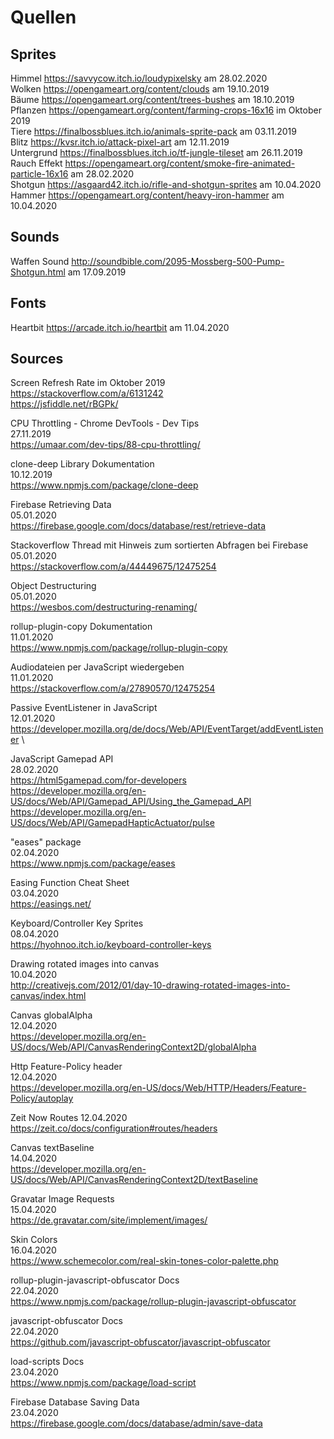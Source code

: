 # Quellen

## Sprites

Himmel https://savvycow.itch.io/loudypixelsky am 28.02.2020 \
Wolken https://opengameart.org/content/clouds am 19.10.2019 \
Bäume https://opengameart.org/content/trees-bushes am 18.10.2019 \
Pflanzen https://opengameart.org/content/farming-crops-16x16 im Oktober 2019 \
Tiere https://finalbossblues.itch.io/animals-sprite-pack am 03.11.2019 \
Blitz https://kvsr.itch.io/attack-pixel-art am 12.11.2019 \
Untergrund https://finalbossblues.itch.io/tf-jungle-tileset am 26.11.2019 \
Rauch Effekt https://opengameart.org/content/smoke-fire-animated-particle-16x16 am 28.02.2020 \
Shotgun https://asgaard42.itch.io/rifle-and-shotgun-sprites am 10.04.2020 \
Hammer https://opengameart.org/content/heavy-iron-hammer am 10.04.2020

## Sounds

Waffen Sound http://soundbible.com/2095-Mossberg-500-Pump-Shotgun.html am 17.09.2019

## Fonts

Heartbit https://arcade.itch.io/heartbit am 11.04.2020

## Sources

Screen Refresh Rate im Oktober 2019 \
https://stackoverflow.com/a/6131242 \
https://jsfiddle.net/rBGPk/

CPU Throttling - Chrome DevTools - Dev Tips \
27.11.2019 \
https://umaar.com/dev-tips/88-cpu-throttling/

clone-deep Library Dokumentation\
10.12.2019 \
https://www.npmjs.com/package/clone-deep

Firebase Retrieving Data \
05.01.2020 \
https://firebase.google.com/docs/database/rest/retrieve-data

Stackoverflow Thread mit Hinweis zum sortierten Abfragen bei Firebase \
05.01.2020 \
https://stackoverflow.com/a/44449675/12475254

Object Destructuring \
05.01.2020 \
https://wesbos.com/destructuring-renaming/

rollup-plugin-copy Dokumentation \
11.01.2020 \
https://www.npmjs.com/package/rollup-plugin-copy

Audiodateien per JavaScript wiedergeben \
11.01.2020 \
https://stackoverflow.com/a/27890570/12475254

Passive EventListener in JavaScript \
12.01.2020 \
https://developer.mozilla.org/de/docs/Web/API/EventTarget/addEventListener  \

JavaScript Gamepad API \
28.02.2020 \
https://html5gamepad.com/for-developers \
https://developer.mozilla.org/en-US/docs/Web/API/Gamepad_API/Using_the_Gamepad_API \
https://developer.mozilla.org/en-US/docs/Web/API/GamepadHapticActuator/pulse

"eases" package \
02.04.2020 \
https://www.npmjs.com/package/eases

Easing Function Cheat Sheet \
03.04.2020 \
https://easings.net/

Keyboard/Controller Key Sprites \
08.04.2020 \
https://hyohnoo.itch.io/keyboard-controller-keys

Drawing rotated images into canvas \
10.04.2020 \
http://creativejs.com/2012/01/day-10-drawing-rotated-images-into-canvas/index.html

Canvas globalAlpha \
12.04.2020 \
https://developer.mozilla.org/en-US/docs/Web/API/CanvasRenderingContext2D/globalAlpha

Http Feature-Policy header \
12.04.2020 \
https://developer.mozilla.org/en-US/docs/Web/HTTP/Headers/Feature-Policy/autoplay

Zeit Now Routes
12.04.2020 \
https://zeit.co/docs/configuration#routes/headers

Canvas textBaseline \
14.04.2020 \
https://developer.mozilla.org/en-US/docs/Web/API/CanvasRenderingContext2D/textBaseline

Gravatar Image Requests \
15.04.2020 \
https://de.gravatar.com/site/implement/images/

Skin Colors \
16.04.2020 \
https://www.schemecolor.com/real-skin-tones-color-palette.php

rollup-plugin-javascript-obfuscator Docs \
22.04.2020 \
https://www.npmjs.com/package/rollup-plugin-javascript-obfuscator

javascript-obfuscator Docs \
22.04.2020 \
https://github.com/javascript-obfuscator/javascript-obfuscator

load-scripts Docs \
23.04.2020 \
https://www.npmjs.com/package/load-script

Firebase Database Saving Data \
23.04.2020 \
https://firebase.google.com/docs/database/admin/save-data
